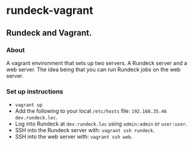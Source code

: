 # rundeck-vagrant

## Rundeck and Vagrant.

### About

A vagrant environment that sets up two servers. A Rundeck server and a web server. The idea being that you can run Rundeck jobs on the web server.

### Set up instructions

* `vagrant up`
* Add the following to your local `/etc/hosts` file: `192.168.35.46 dev.rundeck.loc`.
* Log into Rundeck at `dev.rundeck.loc` using `admin:admin` or `user:user`.
* SSH into the Rundeck server with: `vagrant ssh rundeck`.
* SSH into the web server with: `vagrant ssh web`.

